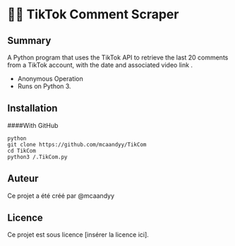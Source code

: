 # 📱💬 TikTok Comment Scraper

## Summary
A Python program that uses the TikTok API to retrieve the last 20 comments from a TikTok account, with the date and associated video link .
- Anonymous Operation
- Runs on Python 3.

## Installation
####With GitHub

```
python
git clone https://github.com/mcaandyy/TikCom
cd TikCom
python3 /.TikCom.py
```

## Auteur

Ce projet a été créé par @mcaandyy

## Licence

Ce projet est sous licence [insérer la licence ici].


   
